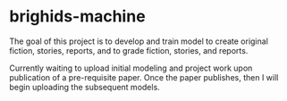 # brighids-machine
The goal of this project is to develop and train model to create original fiction, stories, reports, and to grade fiction, stories, and reports.

Currently waiting to upload initial modeling and project work upon publication of a pre-requisite paper. Once the paper publishes, then I will begin uploading the subsequent models.

